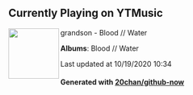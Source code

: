 ## Currently Playing on YTMusic

[<img align="left" width="100" src="https://lh3.googleusercontent.com/8J9JG49g5z1FLfyznjXZxjHyhzpG7MV0QGcfFJ1Eo_BLDR8zZ3s4SOnp1fKYiyKQcOE7Nja4ZpcMnS5x1g">](https://music.youtube.com/channel/UCvVLbhrgq8TS_Yw3gkFIZUg)

grandson - Blood // Water

**Albums**: Blood // Water

Last updated at 10/19/2020 10:34

#### Generated with [20chan/github-now](https://github.com/20chan/github-now)


<!--
**20chan/20chan** is a ✨ _special_ ✨ repository because its `README.md` (this file) appears on your GitHub profile.

Here are some ideas to get you started:

- 🔭 I’m currently working on ...
- 🌱 I’m currently learning ...
- 👯 I’m looking to collaborate on ...
- 🤔 I’m looking for help with ...
- 💬 Ask me about ...
- 📫 How to reach me: ...
- 😄 Pronouns: ...
- ⚡ Fun fact: ...
-->
